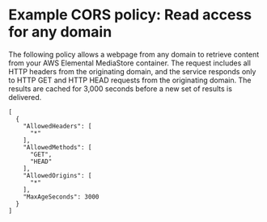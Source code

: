 # Example CORS policy: Read access for any domain<a name="cors-policies-examples-read-all-domains"></a>

The following policy allows a webpage from any domain to retrieve content from your AWS Elemental MediaStore container\. The request includes all HTTP headers from the originating domain, and the service responds only to HTTP GET and HTTP HEAD requests from the originating domain\. The results are cached for 3,000 seconds before a new set of results is delivered\. 

```
[
  {
    "AllowedHeaders": [
      "*"
    ],
    "AllowedMethods": [
      "GET",
      "HEAD"
    ],
    "AllowedOrigins": [
      "*"
    ],
    "MaxAgeSeconds": 3000
  }
]
```